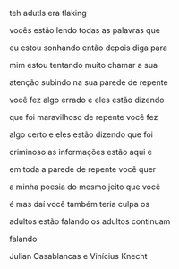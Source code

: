 teh adutls era tlaking

vocês estão lendo todas as palavras que

eu estou sonhando então depois diga para

mim estou tentando muito chamar a sua

atenção subindo na sua parede de repente

você fez algo errado e eles estão dizendo

que foi maravilhoso de repente você fez

algo certo e eles estão dizendo que foi

criminoso as informações estão aqui e

em toda a parede de repente você quer

a minha poesia do mesmo jeito que você

é mas daí você também teria culpa os

adultos estão falando os adultos continuam

falando

Julian Casablancas e Vinícius Knecht
